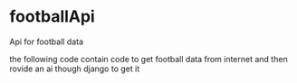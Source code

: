 # footballApi
Api for football data

the following code contain code to get football data from internet and then rovide an ai though django to get it
